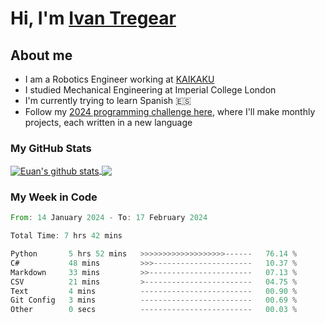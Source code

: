 # Hi, I'm [Ivan Tregear](https://www.linkedin.com/in/ivantregear/)

## About me

* I am a Robotics Engineer working at [KAIKAKU](https://github.com/KAIKAKU-AI)
* I studied Mechanical Engineering at Imperial College London
* I'm currently trying to learn Spanish :es:
* Follow my [2024 programming challenge here](https://github.com/ITregear?tab=repositories), where I'll make monthly projects, each written in a new language


### My GitHub Stats

<a href="#my-github-stats">
  <img align="center" src="https://github-readme-stats.vercel.app/api?username=itregear&count_private=true&show_icons=true&include_all_commits=true&theme=material-palenight" alt="Euan's github stats" />
</a>

<a href="#my-github-stats">
  <img align="center" src="https://github-readme-stats.vercel.app/api/top-langs/?username=itregear&layout=compact&theme=material-palenight" />
</a>

### My Week in Code
<!--START_SECTION:waka-->

```rust
From: 14 January 2024 - To: 17 February 2024

Total Time: 7 hrs 42 mins

Python       5 hrs 52 mins   >>>>>>>>>>>>>>>>>>>------   76.14 %
C#           48 mins         >>>----------------------   10.37 %
Markdown     33 mins         >>-----------------------   07.13 %
CSV          21 mins         >------------------------   04.75 %
Text         4 mins          -------------------------   00.90 %
Git Config   3 mins          -------------------------   00.69 %
Other        0 secs          -------------------------   00.03 %
```

<!--END_SECTION:waka-->
